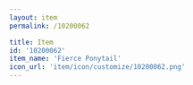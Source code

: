 ```yaml
---
layout: item
permalink: /10200062

title: Item
id: '10200062'
item_name: 'Fierce Ponytail'
icon_url: 'item/icon/customize/10200062.png'
---
```

